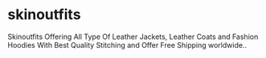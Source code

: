 # skinoutfits
Skinoutfits Offering All Type Of Leather Jackets, Leather Coats and Fashion Hoodies With Best Quality Stitching and Offer Free Shipping worldwide..
